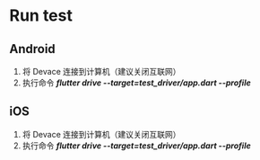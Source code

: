 # Run test

## Android

1. 将 Devace 连接到计算机（建议关闭互联网）
2. 执行命令 **_flutter drive --target=test_driver/app.dart --profile_**

## iOS

1. 将 Devace 连接到计算机（建议关闭互联网）
2. 执行命令 **_flutter drive --target=test_driver/app.dart --profile_**

